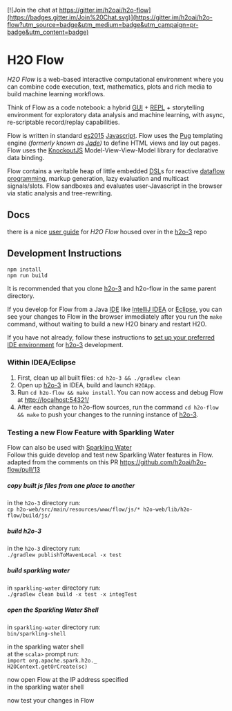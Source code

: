 [![Join the chat at https://gitter.im/h2oai/h2o-flow](https://badges.gitter.im/Join%20Chat.svg)](https://gitter.im/h2oai/h2o-flow?utm_source=badge&utm_medium=badge&utm_campaign=pr-badge&utm_content=badge)

# H2O Flow

*H2O Flow* is a web-based interactive computational environment where you can combine code execution, text, mathematics, plots and rich media to build machine learning workflows.

Think of Flow as a code notebook: a hybrid [GUI](https://en.wikipedia.org/wiki/Graphical_user_interface) + [REPL](https://en.wikipedia.org/wiki/Read%E2%80%93eval%E2%80%93print_loop) + storytelling environment for exploratory data analysis and machine learning, with async, re-scriptable record/replay capabilities. 

Flow is written in standard [es2015](https://babeljs.io/learn-es2015/) [Javascript](https://en.wikipedia.org/wiki/JavaScript). Flow uses the [Pug](https://github.com/pugjs/pug) templating engine _(formerly known as [Jade](https://github.com/pugjs/pug#rename-from-jade))_ to define HTML views and lay out pages.  Flow uses the [KnockoutJS](https://github.com/knockout/knockout) Model-View-View-Model library for declarative data binding.  

Flow contains a veritable heap of little embedded [DSL](https://en.wikipedia.org/wiki/Domain-specific_language)s for reactive [dataflow programming](https://en.wikipedia.org/wiki/Dataflow_programming), markup generation, lazy evaluation and multicast signals/slots. Flow sandboxes and evaluates user-Javascript in the browser via static analysis and tree-rewriting. 

## Docs

there is a nice [user guide](https://github.com/h2oai/h2o-3/blob/8858aac90dce771f9025b16948b675f92b542715/h2o-docs/src/product/flow/README.md) for *H2O Flow* housed over in the [h2o-3](https://github.com/h2oai/h2o-3) repo

## Development Instructions

```
npm install
npm run build
```

It is recommended that you clone [h2o-3](https://github.com/h2oai/h2o-3) and h2o-flow in the same parent directory. 

If you develop for Flow from a Java [IDE](https://en.wikipedia.org/wiki/Integrated_development_environment) like [IntelliJ IDEA](https://www.jetbrains.com/idea/) or [Eclipse](https://eclipse.org/users/), you can see your changes to Flow in the browser immediately after you run the `make` command, without waiting to build a new H2O binary and restart H2O.  

If you have not already, follow these instructions to  [set up your preferred IDE environment](https://github.com/h2oai/h2o-3#47-setting-up-your-preferred-ide-environment) for [h2o-3](https://github.com/h2oai/h2o-3) development.  
    
### Within IDEA/Eclipse

1. First, clean up all built files:  `cd h2o-3 && ./gradlew clean`
2. Open up [h2o-3](https://github.com/h2oai/h2o-3) in IDEA, build and launch `H2OApp`.
3. Run `cd h2o-flow && make install`. You can now access and debug Flow at [http://localhost:54321/](http://localhost:54321/)
4. After each change to h2o-flow sources, run the command `cd h2o-flow && make` to push your changes to the running instance of [h2o-3](https://github.com/h2oai/h2o-3).

### Testing a new Flow Feature with Sparkling Water  

Flow can also be used with [Sparkling Water](https://github.com/h2oai/sparkling-water)  
Follow this guide develop and test new Sparkling Water features in Flow.  
adapted from the comments on this PR https://github.com/h2oai/h2o-flow/pull/13  

##### copy built js files from one place to another  
in the `h2o-3` directory run:  
`cp h2o-web/src/main/resources/www/flow/js/* h2o-web/lib/h2o-flow/build/js/`  

##### build h2o-3  
in the `h2o-3` directory run:  
`./gradlew publishToMavenLocal -x test`  

##### build sparkling water  
in `sparkling-water` directory run:  
`./gradlew clean build -x test -x integTest`  

##### open the Sparkling Water Shell  
in `sparkling-water` directory run:  
`bin/sparkling-shell`  

in the sparkling water shell  
at the `scala>` prompt run:  
`import org.apache.spark.h2o._`  
`H2OContext.getOrCreate(sc)`  

now open Flow at the IP address specified  
in the sparkling water shell  

now test your changes in Flow  